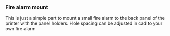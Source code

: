 ### Fire alarm mount    

This is just a simple part to mount a small fire alarm to the back panel of the printer with the panel holders. Hole spacing can be adjusted in cad to your own fire alarm
